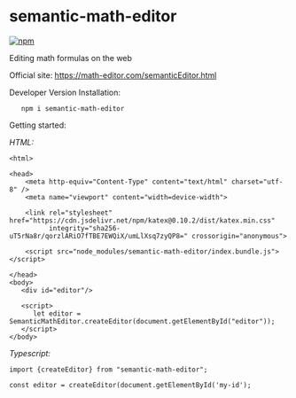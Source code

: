 # semantic-math-editor

[![npm](https://img.shields.io/npm/v/semantic-math-editor)](https://www.npmjs.com/package/semantic-math-editor)

Editing math formulas on the web 

Official site: https://math-editor.com/semanticEditor.html

Developer Version Installation:

```
   npm i semantic-math-editor
```

Getting started:


*HTML:*


```
<html>

<head>
    <meta http-equiv="Content-Type" content="text/html" charset="utf-8" />
    <meta name="viewport" content="width=device-width">
    
    <link rel="stylesheet" href="https://cdn.jsdelivr.net/npm/katex@0.10.2/dist/katex.min.css"
          integrity="sha256-uT5rNa8r/qorzlARiO7fTBE7EWQiX/umLlXsq7zyQP8=" crossorigin="anonymous">
  
    <script src="node_modules/semantic-math-editor/index.bundle.js"></script> 
    
</head>
<body>
   <div id="editor"/> 
   
   <script>
      let editor = SemanticMathEditor.createEditor(document.getElementById("editor"));
   </script>
</body>
```

*Typescript:*

```
import {createEditor} from "semantic-math-editor";

const editor = createEditor(document.getElementById('my-id');

```


